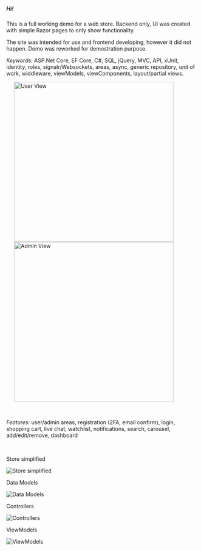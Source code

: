 <h5>Hi!</h5>
<p>This is a full working demo for a web store. Backend only, UI was created with simple Razor pages to only show functionality.</p>
<p>The site was intended for use and frontend developing, however it did not happen. Demo was reworked for demostration purpose. </p>

<p><i>Keywords:</i> ASP.Net Core, EF Core, C#, SQL, jQuery, MVC, API, xUnit, identity, roles, signalr/Websockets, areas, async, generic repository, unit of work, widdleware, viewModels, viewComponents, layout/partial views.</p>

<img src="https://github.com/SlavikKuz/05-demoprosjekt-for-CV/blob/master/Description/user_view_1024.gif"  alt="User View" width ="420" hspace="20"/><img src="https://github.com/SlavikKuz/05-demoprosjekt-for-CV/blob/master/Description/admin_view_1024.gif"  alt="Admin View" width ="420" hspace="20"/>
  

</br>

<p><i>Features:</i> user/admin areas, registration (2FA, email confirm), login, shopping cart, live chat, watchlist, notifications, search, carousel, add/edit/remove, dashboard</p>
</br>
  
  
<p>Store simplified</p>
<img src="https://github.com/SlavikKuz/05-demoprosjekt-for-CV/blob/master/Description/01.png"  alt="Store simplified"/>
</br>
  
  
<p>Data Models</p>
<img src="https://github.com/SlavikKuz/05-demoprosjekt-for-CV/blob/master/Description/02.png"  alt="Data Models"/>
</br>
  
  
<p>Controllers</p>
<img src="https://github.com/SlavikKuz/05-demoprosjekt-for-CV/blob/master/Description/03.png"  alt="Controllers"/>
</br>
  
  
<p>ViewModels</p>
<img src="https://github.com/SlavikKuz/05-demoprosjekt-for-CV/blob/master/Description/04.png"  alt="ViewModels"/>
